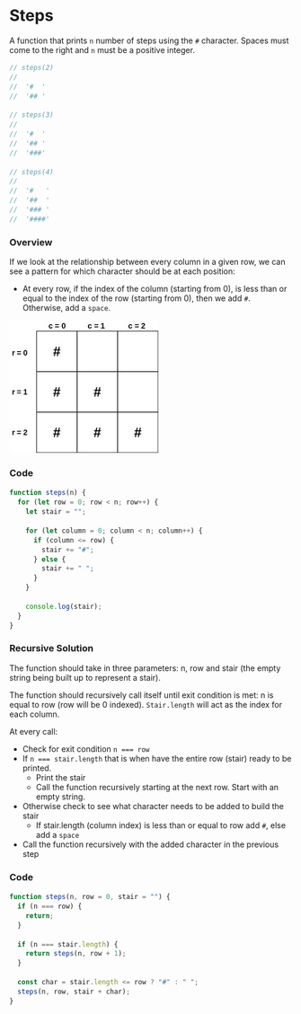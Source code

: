 # Steps

A function that prints `n` number of steps using the `#` character. Spaces must come to the right and `n` must be a positive integer.

```javascript
// steps(2)
//
//  '#  '
//  '## '

// steps(3)
//
//  '#  '
//  '## '
//  '###'

// steps(4)
//
//  '#   '
//  '##  '
//  '### '
//  '####'
```

### Overview

If we look at the relationship between every column in a given row, we can see a pattern for which character should be at each position:

- At every row, if the index of the column (starting from 0), is less than or equal to the index of the row (starting from 0), then we add `#`. Otherwise, add a `space`.

![Steps](steps_1.jpg)

### Code

```javascript
function steps(n) {
  for (let row = 0; row < n; row++) {
    let stair = "";

    for (let column = 0; column < n; column++) {
      if (column <= row) {
        stair += "#";
      } else {
        stair += " ";
      }
    }

    console.log(stair);
  }
}
```

### Recursive Solution

The function should take in three parameters: n, row and stair (the empty string being built up to represent a stair).

The function should recursively call itself until exit condition is met: n is equal to row (row will be 0 indexed). `Stair.length` will act as the index for each column.

At every call:

- Check for exit condition `n === row`
- If `n === stair.length` that is when have the entire row (stair) ready to be printed.
  - Print the stair
  - Call the function recursively starting at the next row. Start with an empty string.
- Otherwise check to see what character needs to be added to build the stair
  - If stair.length (column index) is less than or equal to row add `#`, else add a `space`
- Call the function recursively with the added character in the previous step

### Code

```javascript
function steps(n, row = 0, stair = "") {
  if (n === row) {
    return;
  }

  if (n === stair.length) {
    return steps(n, row + 1);
  }

  const char = stair.length <= row ? "#" : " ";
  steps(n, row, stair + char);
}
```
